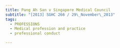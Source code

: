 ```yaml
---
title: Pang Ah San v Singapore Medical Council
subtitle: "[2013] SGHC 266 / 29\_November\_2013"
tags:
  - PROFESSIONS
  - Medical profession and practice
  - professional conduct

---
```


